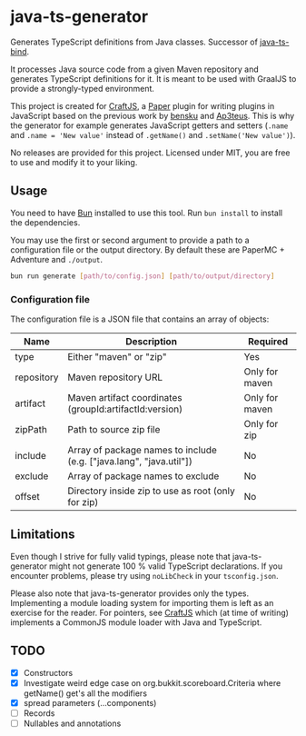 # java-ts-generator

Generates TypeScript definitions from Java classes. Successor of [java-ts-bind](https://github.com/bensku/java-ts-bind).

It processes Java source code from a given Maven repository and generates TypeScript definitions for it. It is meant to be used with GraalJS to provide a strongly-typed environment.

This project is created for [CraftJS](https://github.com/raikasdev/craftjs), a [Paper](https://papermc.io/) plugin for writing plugins in JavaScript based on the previous work by [bensku](https://github.com/bensku) and [Ap3teus](https://github.com/Ap3teus). This is why the generator for example generates JavaScript getters and setters (`.name` and `.name = 'New value'` instead of `.getName()` and `.setName('New value')`).

No releases are provided for this project. Licensed under MIT, you are free to use and modify it to your liking.

## Usage

You need to have [Bun](https://bun.sh/) installed to use this tool. Run `bun install` to install the dependencies.

You may use the first or second argument to provide a path to a configuration file or the output directory. By default these are PaperMC + Adventure and `./output`.

```bash
bun run generate [path/to/config.json] [path/to/output/directory]
```

### Configuration file

The configuration file is a JSON file that contains an array of objects:

| Name | Description | Required |
|------|-------------|----------|
| type | Either "maven" or "zip" | Yes |
| repository | Maven repository URL | Only for maven |
| artifact | Maven artifact coordinates (groupId:artifactId:version) | Only for maven |
| zipPath | Path to source zip file | Only for zip |
| include | Array of package names to include (e.g. ["java.lang", "java.util"]) | No |
| exclude | Array of package names to exclude | No |
| offset | Directory inside zip to use as root (only for zip) | No |

## Limitations

Even though I strive for fully valid typings, please note that java-ts-generator might not generate 100 % valid TypeScript declarations. If you encounter problems, please try using `noLibCheck` in your `tsconfig.json`.

Please also note that java-ts-generator provides only the types. Implementing a module loading system for importing them is left as an exercise for the reader. For pointers, see [CraftJS](https://github.com/raikasdev/craftjs) which (at time of writing) implements a CommonJS module loader with Java and TypeScript.


## TODO

- [x] Constructors
- [x] Investigate weird edge case on org.bukkit.scoreboard.Criteria where getName() get's all the modifiers
- [x] spread parameters (...components)
- [ ] Records
- [ ] Nullables and annotations